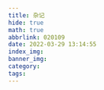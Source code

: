 ```yaml
---
title: 杂记
hide: true
math: true
abbrlink: 020109
date: 2022-03-29 13:14:55
index_img:
banner_img:
category:
tags:
---
```

